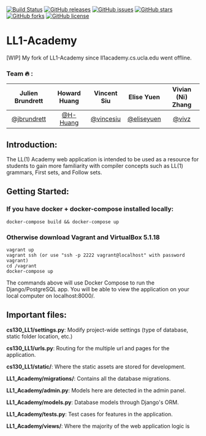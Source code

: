 [![Build Status](https://travis-ci.org/H-Huang/LL1-Academy.svg?branch=master)](https://travis-ci.org/H-Huang/LL1-Academy) [![GitHub releases](https://img.shields.io/badge/releases-4-brightgreen.svg)](https://github.com/H-Huang/LL1-Academy/releases) [![GitHub issues](https://img.shields.io/github/issues/H-Huang/LL1-Academy.svg)](https://github.com/H-Huang/LL1-Academy/issues) [![GitHub stars](https://img.shields.io/github/stars/H-Huang/LL1-Academy.svg)](https://github.com/H-Huang/LL1-Academy/stargazers) [![GitHub forks](https://img.shields.io/github/forks/H-Huang/LL1-Academy.svg)](https://github.com/H-Huang/LL1-Academy/network) [![GitHub license](https://img.shields.io/badge/license-MIT-blue.svg)](https://raw.githubusercontent.com/H-Huang/LL1-Academy/master/LICENSE)
# LL1-Academy
[WIP] My fork of LL1-Academy since ll1academy.cs.ucla.edu went offline.

### Team :fire: :
| Julien Brundrett | Howard Huang | Vincent Siu | Elise Yuen | Vivian (Ni) Zhang |
| :-: | :-: | :-: | :-: | :-: |
| [@jbrundrett](https://github.com/jbrundrett) | [@H-Huang](https://github.com/H-Huang) | [@vincesiu](https://github.com/vincesiu) | [@eliseyuen](https://github.com/eliseyuen) | [@vivz](https://github.com/vivz)

## Introduction:

The LL(1) Academy web application is intended to be used as a resource for students to gain more familiarity with compiler concepts such as LL(1) grammars, First sets, and Follow sets. 

## Getting Started:

### If you have docker + docker-compose installed locally:

    docker-compose build && docker-compose up

### Otherwise download Vagrant and VirtualBox 5.1.18

    vagrant up
    vagrant ssh (or use "ssh -p 2222 vagrant@localhost" with password vagrant)
    cd /vagrant
    docker-compose up

The commands above will use Docker Compose to run the Django/PostgreSQL app. You will be able to view the application on your local computer on localhost:8000/.

##  Important files:

__cs130_LL1/settings.py__:  Modify project-wide settings (type of database, static folder location, etc.)

__cs130_LL1/urls.py__:  Routing for the multiple url and pages for the application.

__cs130_LL1/static/__:  Where the static assets are stored for development.

__LL1_Academy/migrations/__:  Contains all the database migrations.

__LL1_Academy/admin.py__:  Models here are detected in the admin panel.

__LL1_Academy/models.py__:  Database models through Django's ORM.

__LL1_Academy/tests.py__:  Test cases for features in the application.

__LL1_Academy/views/__:  Where the majority of the web application logic is
